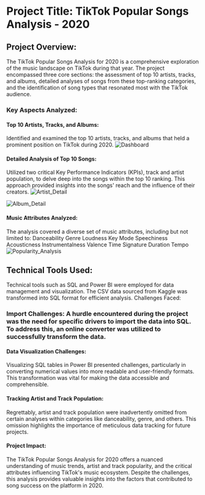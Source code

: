# Project Title: TikTok Popular Songs Analysis - 2020

## Project Overview:

The TikTok Popular Songs Analysis for 2020 is a comprehensive exploration of the music landscape on TikTok during that year. The project encompassed three core sections: the assessment of top 10 artists, tracks, and albums, detailed analyses of songs from these top-ranking categories, and the identification of song types that resonated most with the TikTok audience.

### Key Aspects Analyzed:

#### Top 10 Artists, Tracks, and Albums:

Identified and examined the top 10 artists, tracks, and albums that held a prominent position on TikTok during 2020.
![Dashboard](https://github.com/shwezin-coder/Tik_Toks_2020_kaggle/assets/70483157/97d7f28a-d62a-40ae-a497-199cfc526005)

#### Detailed Analysis of Top 10 Songs:

Utilized two critical Key Performance Indicators (KPIs), track and artist population, to delve deep into the songs within the top 10 ranking. This approach provided insights into the songs' reach and the influence of their creators.
![Artist_Detail](https://github.com/shwezin-coder/Tik_Toks_2020_kaggle/assets/70483157/887c398c-15a8-4562-9cab-7719519a6432)

![Album_Detail](https://github.com/shwezin-coder/Tik_Toks_2020_kaggle/assets/70483157/55194c82-6e1a-4fb8-825f-479b8e7b2d4f)

#### Music Attributes Analyzed:

The analysis covered a diverse set of music attributes, including but not limited to:
Danceability
Genre
Loudness
Key
Mode
Speechiness
Acousticness
Instrumentalness
Valence
Time Signature
Duration
Tempo
![Popularity_Analysis](https://github.com/shwezin-coder/Tik_Toks_2020_kaggle/assets/70483157/bdf93e4e-72af-4824-9b75-ebe43b7d1544)

## Technical Tools Used:

Technical tools such as SQL and Power BI were employed for data management and visualization. The CSV data sourced from Kaggle was transformed into SQL format for efficient analysis.
Challenges Faced:

### Import Challenges: A hurdle encountered during the project was the need for specific drivers to import the data into SQL. To address this, an online converter was utilized to successfully transform the data.

#### Data Visualization Challenges:
Visualizing SQL tables in Power BI presented challenges, particularly in converting numerical values into more readable and user-friendly formats. This transformation was vital for making the data accessible and comprehensible.

#### Tracking Artist and Track Population: 
Regrettably, artist and track population were inadvertently omitted from certain analyses within categories like danceability, genre, and others. This omission highlights the importance of meticulous data tracking for future projects.

#### Project Impact:
The TikTok Popular Songs Analysis for 2020 offers a nuanced understanding of music trends, artist and track popularity, and the critical attributes influencing TikTok's music ecosystem. Despite the challenges, this analysis provides valuable insights into the factors that contributed to song success on the platform in 2020.
